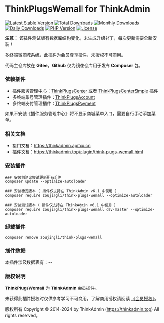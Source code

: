 # ThinkPlugsWemall for ThinkAdmin

[![Latest Stable Version](https://poser.pugx.org/zoujingli/think-plugs-wemall/v/stable)](https://packagist.org/packages/zoujingli/think-plugs-wemall)
[![Total Downloads](https://poser.pugx.org/zoujingli/think-plugs-wemall/downloads)](https://packagist.org/packages/zoujingli/think-plugs-wemall)
[![Monthly Downloads](https://poser.pugx.org/zoujingli/think-plugs-wemall/d/monthly)](https://packagist.org/packages/zoujingli/think-plugs-wemall)
[![Daily Downloads](https://poser.pugx.org/zoujingli/think-plugs-wemall/d/daily)](https://packagist.org/packages/zoujingli/think-plugs-wemall)
[![PHP Version](https://thinkadmin.top/static/icon/php-7.1.svg)](https://thinkadmin.top)
[![License](https://thinkadmin.top/static/icon/license-vip.svg)](https://thinkadmin.top/vip-introduce)

**注意：** 该插件测试版有数据库结构变化，未生成升级补丁，每次更新需要全新安装！

多终端微商城系统，此插件为[会员尊享插件](https://thinkadmin.top/vip-introduce)，未授权不可商用。

代码主仓库放在 **Gitee**，**Github** 仅为镜像仓库用于发布 **Composer** 包。

### 依赖插件

* 插件服务管理中心：[ThinkPlugsCenter](https://thinkadmin.top/plugin/think-plugs-center.html) 或者 [ThinkPlugsCenterSimple](https://thinkadmin.top/plugin/think-plugs-center-simple.html) 插件
* 多终端账号管理插件：[ThinkPlugsAccount](https://thinkadmin.top/vip-plugs-account)
* 多终端支付管理插件：[ThinkPlugsPayment](https://thinkadmin.top/vip-plugs-payment)

如果不安装《插件服务管理中心》将不显示商城菜单入口，需要自行手动添加菜单。

### 相关文档

* 接口文档：https://thinkadmin.apifox.cn
* 插件文档：https://thinkadmin.top/plugin/think-plugs-wemall.html

### 安装插件

```shell
### 安装前建议尝试更新所有组件
composer update --optimize-autoloader

### 安装稳定版本 ( 插件仅支持在 ThinkAdmin v6.1 中使用 )
composer require zoujingli/think-plugs-wemall --optimize-autoloader

### 安装测试版本（ 插件仅支持在 ThinkAdmin v6.1 中使用 ）
composer require zoujingli/think-plugs-wemall dev-master --optimize-autoloader
```

### 卸载插件

```shell
composer remove zoujingli/think-plugs-wemall
```

### 插件数据

本插件涉及数据表有：--

### 版权说明

**ThinkPlugsWemall** 为 **ThinkAdmin** 会员插件。

未获得此插件授权时仅供参考学习不可商用，了解商用授权请阅读 [《会员授权》](https://thinkadmin.top/vip-introduce)。

版权所有 Copyright © 2014-2024 by ThinkAdmin (https://thinkadmin.top) All rights reserved。